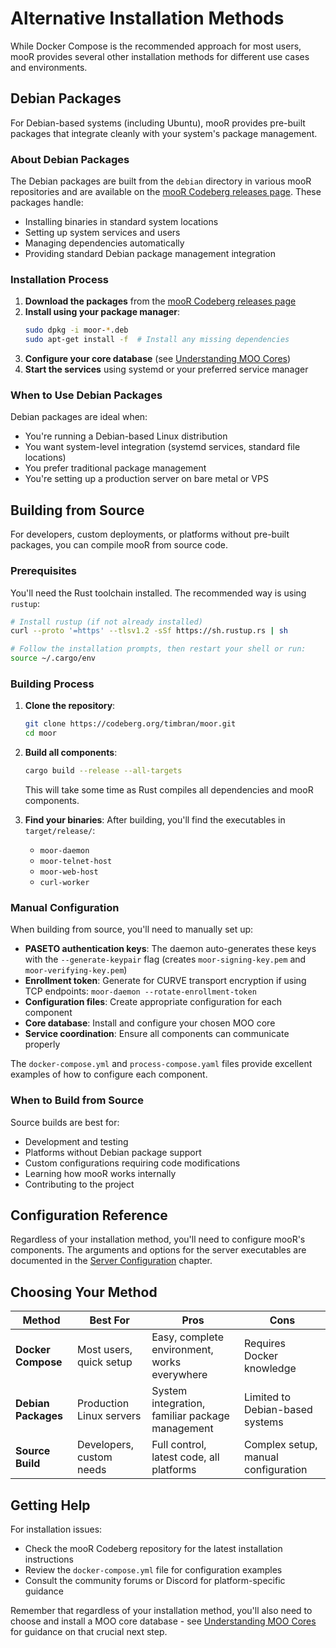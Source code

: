 # Alternative Installation Methods

While Docker Compose is the recommended approach for most users, mooR provides several other installation methods for different use cases and environments.

## Debian Packages

For Debian-based systems (including Ubuntu), mooR provides pre-built packages that integrate cleanly with your system's package management.

### About Debian Packages

The Debian packages are built from the `debian` directory in various mooR repositories and are available on the [mooR Codeberg releases page](https://codeberg.org/timbran/moor/releases). These packages handle:

- Installing binaries in standard system locations
- Setting up system services and users
- Managing dependencies automatically
- Providing standard Debian package management integration

### Installation Process

1. **Download the packages** from the [mooR Codeberg releases page](https://codeberg.org/timbran/moor/releases)
2. **Install using your package manager**:
   ```bash
   sudo dpkg -i moor-*.deb
   sudo apt-get install -f  # Install any missing dependencies
   ```
3. **Configure your core database** (see [Understanding MOO Cores](understanding-moo-cores.md))
4. **Start the services** using systemd or your preferred service manager

### When to Use Debian Packages

Debian packages are ideal when:
- You're running a Debian-based Linux distribution
- You want system-level integration (systemd services, standard file locations)
- You prefer traditional package management
- You're setting up a production server on bare metal or VPS

## Building from Source

For developers, custom deployments, or platforms without pre-built packages, you can compile mooR from source code.

### Prerequisites

You'll need the Rust toolchain installed. The recommended way is using `rustup`:

```bash
# Install rustup (if not already installed)
curl --proto '=https' --tlsv1.2 -sSf https://sh.rustup.rs | sh

# Follow the installation prompts, then restart your shell or run:
source ~/.cargo/env
```

### Building Process

1. **Clone the repository**:
   ```bash
   git clone https://codeberg.org/timbran/moor.git
   cd moor
   ```

2. **Build all components**:
   ```bash
   cargo build --release --all-targets
   ```

   This will take some time as Rust compiles all dependencies and mooR components.

3. **Find your binaries**:
   After building, you'll find the executables in `target/release/`:
   - `moor-daemon`
   - `moor-telnet-host`
   - `moor-web-host`
   - `curl-worker`

### Manual Configuration

When building from source, you'll need to manually set up:

- **PASETO authentication keys**: The daemon auto-generates these keys with the `--generate-keypair` flag (creates `moor-signing-key.pem` and `moor-verifying-key.pem`)
- **Enrollment token**: Generate for CURVE transport encryption if using TCP endpoints: `moor-daemon --rotate-enrollment-token`
- **Configuration files**: Create appropriate configuration for each component
- **Core database**: Install and configure your chosen MOO core
- **Service coordination**: Ensure all components can communicate properly

The `docker-compose.yml` and `process-compose.yaml` files provide excellent examples of how to configure each component.

### When to Build from Source

Source builds are best for:
- Development and testing
- Platforms without Debian package support
- Custom configurations requiring code modifications
- Learning how mooR works internally
- Contributing to the project

## Configuration Reference

Regardless of your installation method, you'll need to configure mooR's components. The arguments and options for the server executables are documented in the [Server Configuration](server-configuration.md) chapter.

## Choosing Your Method

| Method | Best For | Pros | Cons |
|--------|----------|------|------|
| **Docker Compose** | Most users, quick setup | Easy, complete environment, works everywhere | Requires Docker knowledge |
| **Debian Packages** | Production Linux servers | System integration, familiar package management | Limited to Debian-based systems |
| **Source Build** | Developers, custom needs | Full control, latest code, all platforms | Complex setup, manual configuration |

## Getting Help

For installation issues:
- Check the mooR Codeberg repository for the latest installation instructions
- Review the `docker-compose.yml` file for configuration examples
- Consult the community forums or Discord for platform-specific guidance

Remember that regardless of your installation method, you'll also need to choose and install a MOO core database - see [Understanding MOO Cores](understanding-moo-cores.md) for guidance on that crucial next step.
